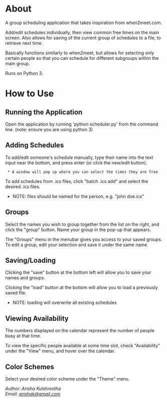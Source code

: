 # About
A group scheduling application that takes inspiration from when2meet.com.

Add/edit schedules individually, then view common free times on the main screen. Also allows for saving of the current group of schedules to a file, to retrieve next time.

Basically functions similarly to when2meet, but allows for selecting only certain people so that you can schedule for different subgroups within the main group.

Runs on Python 3.

# How to Use
## Running the Application
Open the application by running 'python scheduler.py' from the command line. (note: ensure you are using python 3)

## Adding Schedules
To add/edit someone's schedule manually, type their name into the text input near the bottom, and press enter (or click the new/edit button).

 	 * A window will pop up where you can select the times they are free

To add schedules from .ics files, click "batch .ics add" and select the desired .ics files.

   * NOTE: files should be named for the person, e.g. "john doe.ics"

## Groups
Select the names you wish to group together from the list on the right, and click the "group" button. Name your group in the pop-up that appears. 

The "Groups" menu in the menubar gives you access to your saved groups.
To edit a group, edit your selection and save it under the same name.

## Saving/Loading
Clicking the "save" button at the bottom left will allow you to save your names and groups.

Clicking the "load" button at the bottom will allow you to load a previously saved file.

   * NOTE: loading will overwrite all existing schedules

## Viewing Availability
The numbers displayed on the calendar represent the number of people busy at that time.

To view the specific people available at some time slot, check "Availability" under the "View" menu, and hover over the calendar.

## Color Schemes
Select your desired color scheme under the "Theme" menu.


*Author: Arisha Kulshrestha  
Email: arishak@gmail.com*
